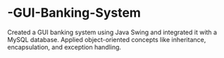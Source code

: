 # -GUI-Banking-System
Created a GUI banking system using Java Swing and integrated it with a MySQL database. Applied object-oriented concepts like inheritance, encapsulation, and exception handling.
